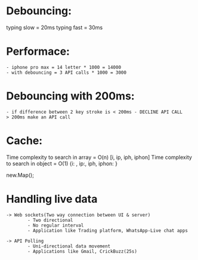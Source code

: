 # Debouncing: 

typing slow = 20ms
typing fast = 30ms

# Performace:
    - iphone pro max = 14 letter * 1000 = 14000
    - with debouncing = 3 API calls * 1000 = 3000

# Debouncing with 200ms:
    - if difference between 2 key stroke is < 200ms - DECLINE API CALL
    > 200ms make an API call

# Cache:
Time complexity to search in array = O(n)               [i, ip, iph, iphon]
Time complexity to search in object = O(1)              {i: , ip:, iph, iphon: }

new.Map();

# Handling live data
    -> Web sockets(Two way connection between UI & server)
            - Two directional
            - No regular interval
            - Application like Trading platform, WhatsApp-Live chat apps

    -> API Polling
            - Uni-directional data movement
            - Applications like Gmail, CrickBuzz(25s)
